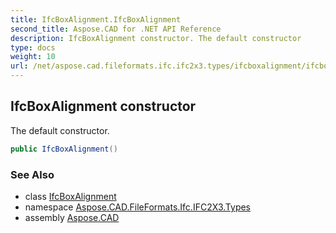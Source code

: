 ```yaml
---
title: IfcBoxAlignment.IfcBoxAlignment
second_title: Aspose.CAD for .NET API Reference
description: IfcBoxAlignment constructor. The default constructor
type: docs
weight: 10
url: /net/aspose.cad.fileformats.ifc.ifc2x3.types/ifcboxalignment/ifcboxalignment/
---
```

## IfcBoxAlignment constructor

The default constructor.

```csharp
public IfcBoxAlignment()
```

### See Also

* class [IfcBoxAlignment](../)
* namespace [Aspose.CAD.FileFormats.Ifc.IFC2X3.Types](../../ifcboxalignment/)
* assembly [Aspose.CAD](../../../)


